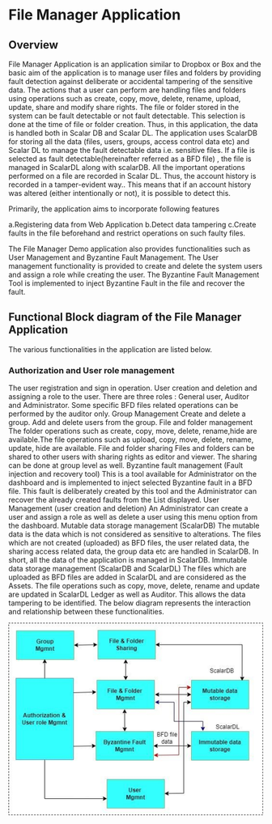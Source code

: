 # File Manager Application

   ## Overview 
File Manager Application is an application similar to Dropbox or Box and the  basic aim of the application is to manage user files and 
folders by providing fault detection against deliberate or accidental tampering of the sensitive data.
The actions that a user can perform are handling files and folders using operations such as create, copy, move, delete, rename, upload, update,
share and modify share rights. The file or folder stored in the system can be fault detectable or not fault detectable. This selection is done 
at the time of file or folder creation. Thus, in this application, the data is handled both in Scalar DB and Scalar DL.
The application uses ScalarDB for storing all the data (files, users, groups, access control data etc)  and Scalar DL to manage the fault 
detectable data i.e. sensitive files. 
If a file is selected as fault detectable(hereinafter referred as a BFD file) , the file is managed in ScalarDL along with scalarDB. All the 
important operations performed on a file are recorded in Scalar DL. Thus, the account history is recorded in a tamper-evident way.. This means
that if an account history was altered (either intentionally or not), it is possible to detect this.

Primarily, the application aims to incorporate following features

a.Registering data from Web Application
b.Detect data tampering
c.Create faults in the file beforehand and restrict operations on such faulty files.


The File Manager Demo application also provides functionalities such as User Management and Byzantine Fault Management. The User management
functionality is provided to create and delete  the system users and assign a role while creating the user. The Byzantine Fault Management 
Tool is implemented to inject Byzantine Fault  in the file and recover the fault. 
## Functional Block diagram of the File Manager Application
The various functionalities in the application are listed below.
### Authorization and User role management
The user registration and sign in operation. User creation and deletion and assigning a role to the user.
There are three roles : General user, Auditor and Administrator.
Some specific BFD files related operations can be performed by the auditor only.
    Group Management
    Create and delete a group. Add and delete users from the group.
    File and folder management
    The folder operations such as create, copy, move, delete, rename,hide are available.The file operations such as upload, copy, move, delete, 
    rename, update, hide are available.
    File and folder sharing
Files and folders can be shared to other users with sharing rights as editor and viewer. The sharing can be done at group level as well.
    Byzantine fault management (Fault injection and recovery tool)
This is a tool available for Administrator on the dashboard and is implemented to inject selected Byzantine fault in a BFD file. This fault is 
deliberately created by this tool and the Administrator can recover the already created faults from the List displayed. 
    User Management (user creation and deletion)
An Administrator can create a user and assign a role as well as delete a user using this menu option from the dashboard.
   Mutable data storage management (ScalarDB)
The mutable data is the data which is not considered as sensitive to alterations. The files which are not created (uploaded) as BFD files, the user 
related data, the sharing access related data, the group data etc are handled in ScalarDB. In short, all the data of the application is managed in 
ScalarDB.
   Immutable data storage management (ScalarDB and ScalarDL)
The files which are uploaded as BFD files are added in ScalarDL and are considered as the Assets. The file operations such as copy, move, delete, 
rename and update are updated in ScalarDL Ledger as well as Auditor. 
This allows the data tampering to be identified. 
The below diagram represents the interaction and relationship between these functionalities.

![architect](/docs/assets/images/File_manager_HL_documentation/Overall_architecture1.jpg)